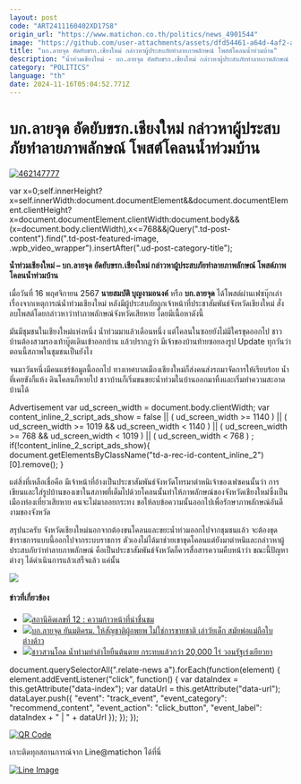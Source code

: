 ```yaml
---
layout: post
code: "ART2411160402XD17S8"
origin_url: "https://www.matichon.co.th/politics/news_4901544"
image: "https://github.com/user-attachments/assets/dfd54461-a64d-4af2-a80c-4d4d16626b5d"
title: "บก.ลายจุด อัดยับขรก.เชียงใหม่ กล่าวหาผู้ประสบภัยทำลายภาพลักษณ์ โพสต์โคลนน้ำท่วมบ้าน"
description: "น้ำท่วมเชียงใหม่ - บก.ลายจุด อัดยับขรก.เชียงใหม่ กล่าวหาผู้ประสบภัยทำลายภาพลักษณ์ โพสต์ภาพโคลนน้ำท่วมบ้าน"
category: "POLITICS"
language: "th"
date: 2024-11-16T05:04:52.771Z
---
```


# บก.ลายจุด อัดยับขรก.เชียงใหม่ กล่าวหาผู้ประสบภัยทำลายภาพลักษณ์ โพสต์โคลนน้ำท่วมบ้าน

[![](https://www.matichon.co.th/wp-content/uploads/2024/11/462147777.jpg "462147777")](https://www.matichon.co.th/wp-content/uploads/2024/11/462147777.jpg)

var x=0;self.innerHeight?x=self.innerWidth:document.documentElement&&document.documentElement.clientHeight?x=document.documentElement.clientWidth:document.body&&(x=document.body.clientWidth),x<=768&&jQuery(".td-post-content").find(".td-post-featured-image, .wpb\_video\_wrapper").insertAfter(".ud-post-category-title");

**น้ำท่วมเชียงใหม่ – บก.ลายจุด อัดยับขรก.เชียงใหม่ กล่าวหาผู้ประสบภัยทำลายภาพลักษณ์ โพสต์ภาพโคลนน้ำท่วมบ้าน**

เมื่อวันที่ 16 พฤศจิกายน 2567 **นายสมบัติ บุญงามอนงค์** หรือ **บก.ลายจุด** ได้โพสต์ผ่านเฟซบุ๊กเล่าเรื่องจากเหตุการณ์น้ำท่วมเชียงใหม่ หลังมีผู้ประสบภัยถูกเจ้าหน้าที่ประชาสัมพันธ์จังหวัดเชียงใหม่ สั่งลบโพสต์โดยกล่าวหาว่าทำภาพลักษณ์จังหวัดเสียหาย โดยมีเนื้อหาดังนี้

มันมีชุมชนในเชียงใหม่แห่งหนึ่ง น้ำท่วมมาแล้วเดือนหนึ่ง แต่โคลนในซอยยังไม่มีใครขุดออกไป ชาวบ้านต้องสวมรองเท้าบู๊ตเดินเข้าออกบ้าน แล้วปรากฏว่า มีเจ้าของบ้านท้ายซอยลงรูป Update ทุกวันว่าตอนนี้สภาพในชุมชนเป็นยังไง

จนมาวันหนึ่งมีคนแชร์ข้อมูลนี้ออกไป ทางเทศบาลเมืองเชียงใหม่ก็ส่งคนส่งรถมาจัดการให้เรียบร้อย น้ำที่เคยขังก็แห้ง ดินโคลนก็หายไป ชาวบ้านก็เริ่มขนขยะน้ำท่วมในบ้านออกมาทิ้งและเริ่มทำความสะอาดบ้านได้

Advertisement var ud\_screen\_width = document.body.clientWidth; var content\_inline\_2\_script\_ads\_show = false || ( ud\_screen\_width >= 1140 ) || ( ud\_screen\_width >= 1019 && ud\_screen\_width < 1140 ) || ( ud\_screen\_width >= 768 && ud\_screen\_width < 1019 ) || ( ud\_screen\_width < 768 ) ; if(!content\_inline\_2\_script\_ads\_show){ document.getElementsByClassName("td-a-rec-id-content\_inline\_2")\[0\].remove(); }

แต่สิ่งที่เหลือเชื่อคือ มีเจ้าหน้าที่อ้างเป็นประชาสัมพันธ์จังหวัดโทรมาตำหนิเจ้าของเฟซคนนั้นว่า การเขียนและใส่รูปบ้านของเขาในสภาพที่เต็มไปด้วยโคลนนั้นทำให้ภาพลักษณ์ของจังหวัดเชียงใหม่ซึ่งเป็นเมืองท่องเที่ยวเสียหาย คนจะไม่มาลอยกระทง ขอให้ลบข้อความนั้นออกไปเพื่อรักษาภาพลักษณ์อันดีงามของจังหวัด

สรุปนะครับ จังหวัดเชียงใหม่นอกจากต้องขนโคลนและขยะน้ำท่วมออกไปจากชุมชนแล้ว จะต้องขุดข้าราชการแบบนี้ออกไปจากระบบราชการ ตัวเองไม่ได้มาช่วยเขาขุดโคลนแต่ยังมาตำหนิและกล่าวหาผู้ประสบภัยว่าทำลายภาพลักษณ์ คือเป็นประชาสัมพันธ์จังหวัดก็ควรสื่อสารความคืบหน้าว่า ขณะนี้ปัญหาต่างๆ ได้ดำเนินการแล้วเสร็จแล้ว แค่นั้น

![](https://www.matichon.co.th/wp-content/uploads/2024/11/Screenshot-2024-11-16-103518.png)

#### ข่าวที่เกี่ยวข้อง

*   [![](https://www.matichon.co.th/wp-content/uploads/2024/11/ภป-ความก้าวหน้าที่น่าชื่นชม-.jpg)สถานีคิดเลขที่ 12 : ความก้าวหน้าที่น่าชื่นชม](https://www.matichon.co.th/article/thinkstation-12/news_4880324)
*   [![](https://www.matichon.co.th/wp-content/uploads/2024/10/kkk889.jpg)บก.ลายจุด ยันมติครม. ให้สัญชาติผู้อพยพ ไม่ใช่การขายชาติ เล่าวัยเด็ก สมัยพ่อแม่ถือใบต่างด้าว](https://www.matichon.co.th/politics/news_4874204) 
*   [![](https://www.matichon.co.th/wp-content/uploads/2024/10/lamyai1.jpg)ชาวสวนโอด น้ำท่วมทำลำไยยืนต้นตาย กระทบแล้วกว่า 20,000 ไร่ วอนรัฐเร่งเยียวยา](https://www.matichon.co.th/region/news_4849793)

document.querySelectorAll(".relate-news a").forEach(function(element) { element.addEventListener("click", function() { var dataIndex = this.getAttribute("data-index"); var dataUrl = this.getAttribute("data-url"); dataLayer.push({ "event": "track\_event", "event\_category": "recommend\_content", "event\_action": "click\_button", "event\_label": dataIndex + " | " + dataUrl }); }); });

[![QR Code](https://www.matichon.co.th/wp-content/uploads/2023/07/wob1371z.jpg)](https://lin.ee/ht0nDxX)

เกาะติดทุกสถานการณ์จาก Line@matichon ได้ที่นี่

[![Line Image](https://www.matichon.co.th/wp-content/uploads/2023/07/th.png)](https://lin.ee/ht0nDxX)